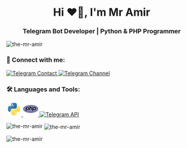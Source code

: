 <h1 align="center">Hi ❤️‍🔥, I'm Mr Amir</h1>
<h3 align="center">Telegram Bot Developer | Python & PHP Programmer</h3>

<p align="left"> 
  <img src="https://komarev.com/ghpvc/?username=the-mr-amir&label=Profile%20views&color=0e75b6&style=flat" alt="the-mr-amir" /> 
</p>

<h3 align="left">🔗 Connect with me:</h3>
<p align="left">
  <a href="https://t.me/MrAmir_ID" target="_blank">
    <img src="https://img.shields.io/badge/Telegram-Contact%20Me-blue?style=for-the-badge&logo=telegram" alt="Telegram Contact" />
  </a>
  <a href="https://t.me/MrBot_CH" target="_blank">
    <img src="https://img.shields.io/badge/Telegram-Channel-blue?style=for-the-badge&logo=telegram" alt="Telegram Channel" />
  </a>
</p>

<h3 align="left">🛠️ Languages and Tools:</h3>
<p align="left"> 
  <a href="https://www.python.org" target="_blank" rel="noreferrer"> 
    <img src="https://raw.githubusercontent.com/devicons/devicon/master/icons/python/python-original.svg" alt="python" width="40" height="40"/> 
  </a> 
  <a href="https://www.php.net" target="_blank" rel="noreferrer"> 
    <img src="https://raw.githubusercontent.com/devicons/devicon/master/icons/php/php-original.svg" alt="php" width="40" height="40"/> 
  </a>
  <a href="https://core.telegram.org/bots/api" target="_blank" rel="noreferrer">
    <img src="https://img.icons8.com/color/48/000000/telegram-app--v1.png" alt="Telegram API" width="40" height="40"/>
  </a>
</p>

<p><img align="left" src="https://github-readme-stats.vercel.app/api/top-langs?username=the-mr-amir&show_icons=true&locale=en&layout=compact&theme=radical" alt="the-mr-amir" /></p>

<p>&nbsp;<img align="center" src="https://github-readme-stats.vercel.app/api?username=the-mr-amir&show_icons=true&locale=en&theme=radical" alt="the-mr-amir" /></p>

<p><img align="center" src="https://github-readme-streak-stats.herokuapp.com/?user=the-mr-amir&theme=radical" alt="the-mr-amir" /></p>
